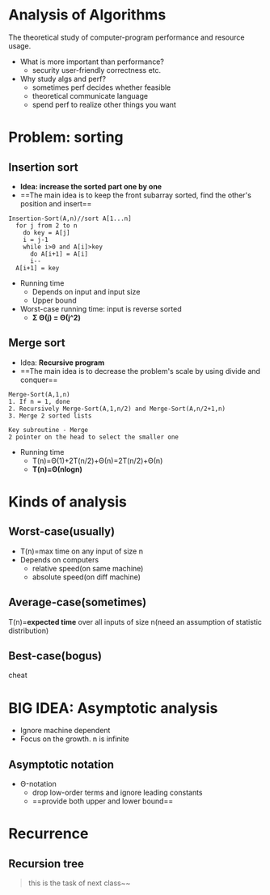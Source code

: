 # Analysis of Algorithms
  The theoretical study of computer-program performance and resource usage.
  - What is more important than performance?
    - security user-friendly correctness etc.
  - Why study algs and perf?
    - sometimes perf decides whether feasible
    - theoretical communicate language
    - spend perf to realize other things you want
# Problem: sorting
## Insertion sort
  - **Idea: increase the sorted part one by one**
  - ==The main idea is to keep the front subarray sorted, find the other's position and insert==
  ```
  Insertion-Sort(A,n)//sort A[1...n]
    for j from 2 to n
      do key = A[j]
      i = j-1
      while i>0 and A[i]>key
        do A[i+1] = A[i]
        i--
    A[i+1] = key
  ```
  - Running time
    - Depends on input and input size
    - Upper bound
  - Worst-case running time: input is reverse sorted
    - **Σ Θ(j) = Θ(j^2)**
## Merge sort
  - Idea: **Recursive program**
  - ==The main idea is to decrease the problem's scale by using divide and conquer==
  ```
  Merge-Sort(A,1,n)
  1. If n = 1, done
  2. Recursively Merge-Sort(A,1,n/2) and Merge-Sort(A,n/2+1,n)
  3. Merge 2 sorted lists

  Key subroutine - Merge
  2 pointer on the head to select the smaller one
  ```
  - Running time
    - T(n)=Θ(1)+2T(n/2)+Θ(n)=2T(n/2)+Θ(n)
    - **T(n)=Θ(nlogn)**

# Kinds of analysis
## Worst-case(usually)
  - T(n)=max time on any input of size n
  - Depends on computers
      - relative speed(on same machine)
      - absolute speed(on diff machine)
## Average-case(sometimes)
  T(n)=**expected time** over all inputs of size n(need an assumption of statistic distribution)
## Best-case(bogus)
  cheat
# BIG IDEA: Asymptotic analysis
- Ignore machine dependent
- Focus on the growth. n is infinite
## Asymptotic notation
- Θ-notation
  - drop low-order terms and ignore leading constants
  - ==provide both upper and lower bound==

# Recurrence
## Recursion tree
> this is the task of next class~~



  

